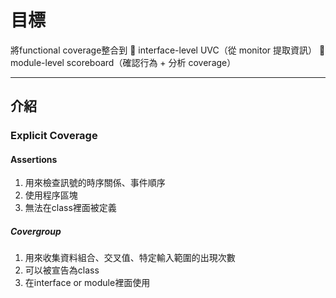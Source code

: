# 目標

將functional coverage整合到
🧩 interface-level UVC（從 monitor 提取資訊）
🧠 module-level scoreboard（確認行為 + 分析 coverage）

---
 
## 介紹
### Explicit Coverage
#### Assertions
1. 用來檢查訊號的時序關係、事件順序
2. 使用程序區塊
3. 無法在class裡面被定義  

##### Covergroup
1. 用來收集資料組合、交叉值、特定輸入範圍的出現次數
2. 可以被宣告為class
3. 在interface or module裡面使用
